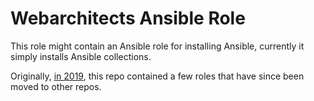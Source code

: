 # Webarchitects Ansible Role

This role might contain an Ansible role for installing Ansible, currently it simply installs Ansible collections. 

Originally, [in 2019](https://git.coop/webarch/ansible/-/tree/archive2019), this repo contained a few roles that have since been moved to other repos.

